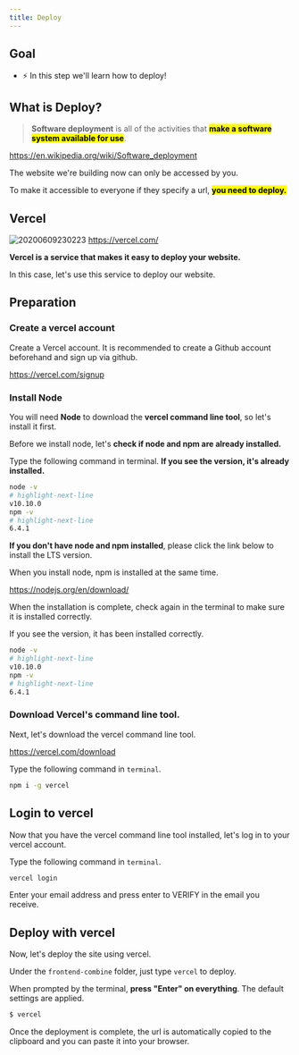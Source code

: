 ```yaml
---
title: Deploy
---
```


## Goal
- ⚡ In this step we'll learn how to deploy!

## What is Deploy?
> **Software deployment** is all of the activities that <mark>**make a software system available for use**</mark>.

https://en.wikipedia.org/wiki/Software_deployment

The website we're building now can only be accessed by you.

To make it accessible to everyone if they specify a url, **<mark> you need to deploy. </mark>**


## Vercel
![20200609230223](https://coderhackers-1304676641.cos.ap-singapore.myqcloud.com/20200609230223.png)
https://vercel.com/

**Vercel is a service that makes it easy to deploy your website.**

In this case, let's use this service to deploy our website.


## Preparation

### Create a vercel account
Create a Vercel account. It is recommended to create a Github account beforehand and sign up via github.

https://vercel.com/signup

### Install Node

You will need **Node** to download the **vercel command line tool**, so let's install it first.

Before we install node, let's **check if node and npm are already installed.**

Type the following command in terminal. **If you see the version, it's already installed.**

```sh
node -v
# highlight-next-line
v10.10.0
npm -v
# highlight-next-line
6.4.1
```
**If you don't have node and npm installed**, please click the link below to install the LTS version.

When you install node, npm is installed at the same time.

https://nodejs.org/en/download/


When the installation is complete, check again in the terminal to make sure it is installed correctly.

If you see the version, it has been installed correctly.

```sh
node -v
# highlight-next-line
v10.10.0
npm -v
# highlight-next-line
6.4.1
```

### Download Vercel's command line tool.

Next, let's download the vercel command line tool.

https://vercel.com/download

Type the following command in `terminal`.
```sh
npm i -g vercel
```


## Login to vercel
Now that you have the vercel command line tool installed, let's log in to your vercel account.

Type the following command in `terminal`.

```sh
vercel login
```

Enter your email address and press enter to VERIFY in the email you receive.

## Deploy with vercel

Now, let's deploy the site using vercel.

Under the `frontend-combine` folder, just type `vercel` to deploy.

When prompted by the terminal, **press "Enter" on everything**. The default settings are applied.

```sh title="terminal in "
$ vercel
```
Once the deployment is complete, the url is automatically copied to the clipboard and you can paste it into your browser.